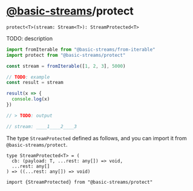 # [@basic-streams](https://github.com/rpominov/basic-streams)/protect

<!-- doc -->

`protect<T>(stream: Stream<T>): StreamProtected<T>`

TODO: description

```js
import fromIterable from "@basic-streams/from-iterable"
import protect from "@basic-streams/protect"

const stream = fromIterable([1, 2, 3], 5000)

// TODO: example
const result = stream

result(x => {
  console.log(x)
})

// > TODO: output

// stream: ____1____2____3
```

The type `StreamProtected` defined as follows, and you can import it from
`@basic-streams/protect`.

```
type StreamProtected<T> = (
  cb: (payload: T, ...rest: any[]) => void,
  ...rest: any[]
) => ((...rest: any[]) => void)

import {StreamProtected} from "@basic-streams/protect"
```

<!-- docstop -->
